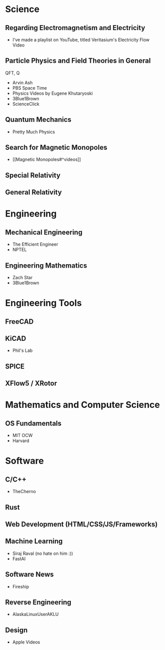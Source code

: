 # Science
## Regarding Electromagnetism and Electricity
- I've made a playlist on YouTube, titled Veritasium's Electricity Flow Video
## Particle Physics and Field Theories in General
QFT, Q

- Arvin Ash
- PBS Space Time
- Physics Videos by Eugene Khutaryoski
- 3Blue1Brown
- ScienceClick
## Quantum Mechanics
- Pretty Much Physics
## Search for Magnetic Monopoles
- [[Magnetic Monopoles#^videos]]
## Special Relativity
## General Relativity

# Engineering
## Mechanical Engineering
- The Efficient Engineer
- NPTEL
## Engineering Mathematics
- Zach Star
- 3Blue1Brown
# Engineering Tools
## FreeCAD

## KiCAD
- Phil's Lab
## SPICE

## XFlow5 / XRotor

# Mathematics and Computer Science
## OS Fundamentals
- MIT OCW
- Harvard
# Software
## C/C++
- TheCherno
## Rust

## Web Development (HTML/CSS/JS/Frameworks)

## Machine Learning
- Siraj Raval (no hate on him :))
- FastAI
## Software News
- Fireship
## Reverse Engineering
- AlaskaLinuxUserAKLU
## Design
- Apple Videos